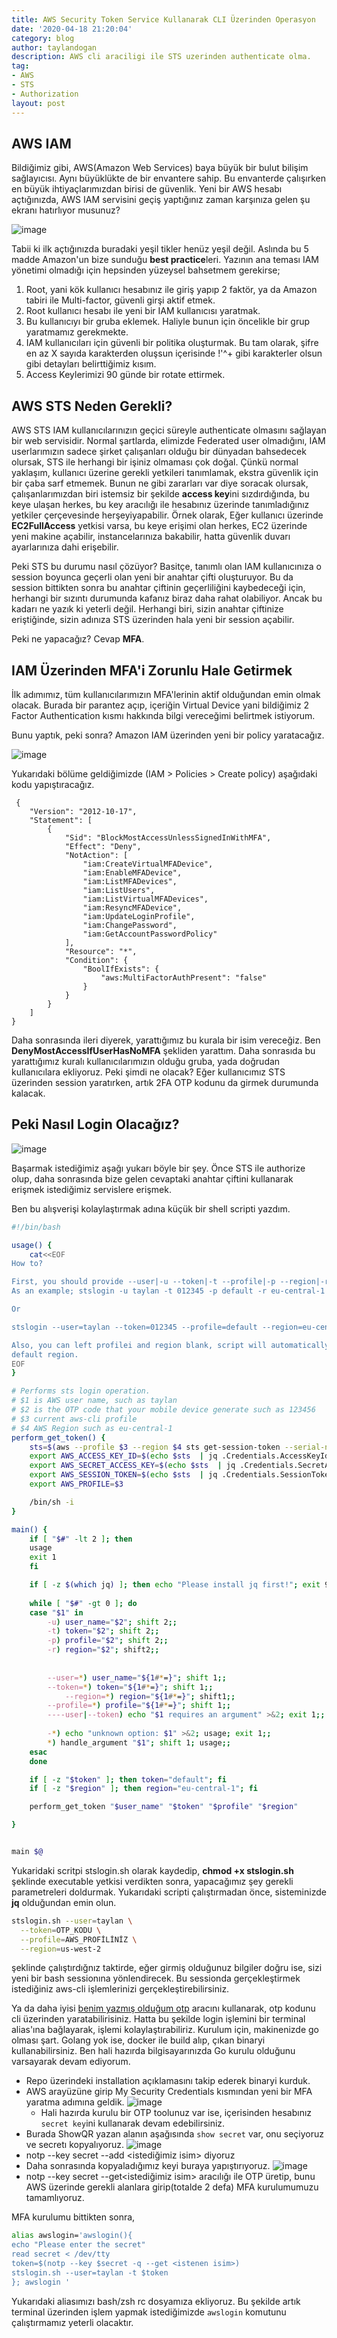 ```yaml
---
title: AWS Security Token Service Kullanarak CLI Üzerinden Operasyon
date: '2020-04-18 21:20:04'
category: blog
author: taylandogan
description: AWS cli araciligi ile STS uzerinden authenticate olma.
tag:
- AWS
- STS
- Authorization
layout: post
---
```


## AWS IAM
Bildiğimiz gibi, AWS(Amazon Web Services) baya büyük bir bulut bilişim sağlayıcısı. Aynı büyüklükte de bir envantere sahip. Bu envanterde çalışırken en büyük ihtiyaçlarımızdan birisi de güvenlik. Yeni bir AWS hesabı açtığınızda, AWS IAM servisini geçiş yaptığınız zaman karşınıza gelen şu ekranı hatırlıyor musunuz?

![image](/assets/images/aws/sts/iam-status.png)

Tabii ki ilk açtığınızda buradaki yeşil tikler henüz yeşil değil. Aslında bu 5 madde Amazon'un bize sunduğu **best practice**leri. Yazının ana teması IAM yönetimi olmadığı için hepsinden yüzeysel bahsetmem gerekirse;

1. Root, yani kök kullanıcı hesabınız ile giriş yapıp 2 faktör, ya da Amazon tabiri ile Multi-factor, güvenli girşi aktif etmek.
2. Root kullanıcı hesabı ile yeni bir IAM kullanıcısı yaratmak.
3. Bu kullanıcıyı bir gruba eklemek. Haliyle bunun için öncelikle bir grup yaratmamız gerekmekte.
4. IAM kullanıcıları için güvenli bir politika oluşturmak. Bu tam olarak, şifre en az X sayıda karakterden oluşsun içerisinde !'^+ gibi karakterler olsun gibi detayları belirttiğimiz kısım.
5. Access Keylerimizi 90 günde bir rotate ettirmek.

## AWS STS Neden Gerekli?
AWS STS IAM kullanıcılarınızın geçici süreyle authenticate olmasını sağlayan bir web servisidir. Normal şartlarda, elimizde Federated user olmadığını, IAM userlarımızın sadece şirket çalışanları olduğu bir dünyadan bahsedecek olursak, STS ile herhangi bir işiniz olmaması çok doğal. Çünkü normal yaklaşım, kullanıcı üzerine gerekli yetkileri tanımlamak, ekstra güvenlik için bir çaba sarf etmemek. Bunun ne gibi zararları var diye soracak olursak, çalışanlarımızdan biri istemsiz bir şekilde **access key**ini sızdırdığında, bu keye ulaşan herkes, bu key aracılığı ile hesabınız üzerinde tanımladığınız yetkiler çerçevesinde herşeyiyapabilir. Örnek olarak, Eğer kullanıcı üzerinde **EC2FullAccess** yetkisi varsa, bu keye erişimi olan herkes, EC2 üzerinde yeni makine açabilir, instancelarınıza bakabilir, hatta güvenlik duvarı ayarlarınıza dahi erişebilir.

Peki STS bu durumu nasıl çözüyor? Basitçe, tanımlı olan IAM kullanıcınıza o session boyunca geçerli olan yeni bir anahtar çifti oluşturuyor. Bu da session bittikten sonra bu anahtar çiftinin geçerliliğini kaybedeceği için, herhangi bir sızıntı durumunda kafanız biraz daha rahat olabiliyor. Ancak bu kadarı ne yazık ki yeterli değil. Herhangi biri, sizin anahtar çiftinize eriştiğinde, sizin adınıza STS üzerinden hala yeni bir session açabilir.

Peki ne yapacağız? Cevap **MFA**.

## IAM Üzerinden MFA'i Zorunlu Hale Getirmek
İlk adımımız, tüm kullanıcılarımızın MFA'lerinin aktif olduğundan emin olmak olacak. Burada bir parantez açıp, içeriğin Virtual Device yani bildiğimiz 2 Factor Authentication kısmı hakkında bilgi vereceğimi belirtmek istiyorum.

Bunu yaptık, peki sonra? Amazon IAM üzerinden yeni bir policy yaratacağız.


![image](/assets/images/aws/sts/empty-policy-page.png)

Yukarıdaki bölüme geldiğimizde (IAM > Policies > Create policy) aşağıdaki kodu yapıştıracağız.

```
 {
    "Version": "2012-10-17",
    "Statement": [
        {
            "Sid": "BlockMostAccessUnlessSignedInWithMFA",
            "Effect": "Deny",
            "NotAction": [
                "iam:CreateVirtualMFADevice",
                "iam:EnableMFADevice",
                "iam:ListMFADevices",
                "iam:ListUsers",
                "iam:ListVirtualMFADevices",
                "iam:ResyncMFADevice",
                "iam:UpdateLoginProfile",
                "iam:ChangePassword",
                "iam:GetAccountPasswordPolicy"
            ],
            "Resource": "*",
            "Condition": {
                "BoolIfExists": {
                    "aws:MultiFactorAuthPresent": "false"
                }
            }
        }
    ]
}
```

Daha sonrasında ileri diyerek, yarattığımız bu kurala bir isim vereceğiz. Ben **DenyMostAccessIfUserHasNoMFA** şekliden yarattım. Daha sonrasıda bu yarattığımız kuralı kullanıcılarımızın olduğu gruba, yada doğrudan kullanıcılara ekliyoruz. Peki şimdi ne olacak? Eğer kullanıcımız STS üzerinden session yaratırken, artık 2FA OTP kodunu da girmek durumunda kalacak.

## Peki Nasıl Login Olacağız?

![image](/assets/images/aws/sts/iam-diagram.png)

Başarmak istediğimiz aşağı yukarı böyle bir şey. Önce STS ile authorize olup, daha sonrasında bize gelen cevaptaki anahtar çiftini kullanarak erişmek istediğimiz servislere erişmek.

Ben bu alışverişi kolaylaştırmak adına küçük bir shell scripti yazdım.

```bash
#!/bin/bash

usage() {
    cat<<EOF
How to?

First, you should provide --user|-u --token|-t --profile|-p --region|-r
As an example; stslogin -u taylan -t 012345 -p default -r eu-central-1

Or

stslogin --user=taylan --token=012345 --profile=default --region=eu-central-1

Also, you can left profilei and region blank, script will automatically think it is the default profile and eu-central-1 as
default region.
EOF
}

# Performs sts login operation.
# $1 is AWS user name, such as taylan
# $2 is the OTP code that your mobile device generate such as 123456
# $3 current aws-cli profile
# $4 AWS Region such as eu-central-1
perform_get_token() {
    sts=$(aws --profile $3 --region $4 sts get-session-token --serial-number arn:aws:iam::$YOUR_AWS_ACCOUNT_ID:mfa/$1 --token-code $2)
    export AWS_ACCESS_KEY_ID=$(echo $sts  | jq .Credentials.AccessKeyId | tr -d '"')
    export AWS_SECRET_ACCESS_KEY=$(echo $sts  | jq .Credentials.SecretAccessKey | tr -d '"')
    export AWS_SESSION_TOKEN=$(echo $sts  | jq .Credentials.SessionToken | tr -d '"')
    export AWS_PROFILE=$3

    /bin/sh -i
}

main() {
    if [ "$#" -lt 2 ]; then
	usage
	exit 1
    fi

    if [ -z $(which jq) ]; then echo "Please install jq first!"; exit 9; fi
    
    while [ "$#" -gt 0 ]; do
	case "$1" in
	    -u) user_name="$2"; shift 2;;
	    -t) token="$2"; shift 2;;
	    -p) profile="$2"; shift 2;;
	    -r) region="$2"; shift2;;
	    
	    
	    --user=*) user_name="${1#*=}"; shift 1;;
	    --token=*) token="${1#*=}"; shift 1;;
            --region=*) region="${1#*=}"; shift1;;
	    --profile=*) profile="${1#*=}"; shift 1;;
	    ----user|--token) echo "$1 requires an argument" >&2; exit 1;;
	    
	    -*) echo "unknown option: $1" >&2; usage; exit 1;;
	    *) handle_argument "$1"; shift 1; usage;; 
	esac
    done

    if [ -z "$token" ]; then token="default"; fi
    if [ -z "$region" ]; then region="eu-central-1"; fi

    perform_get_token "$user_name" "$token" "$profile" "$region"

}


main $@
```

Yukaridaki scritpi stslogin.sh olarak kaydedip, **chmod +x stslogin.sh** şeklinde executable yetkisi verdikten sonra, yapacağımız şey gerekli parametreleri doldurmak. Yukarıdaki scripti çalıştırmadan önce, sisteminizde **jq** olduğundan emin olun.

```bash
stslogin.sh --user=taylan \
  --token=OTP_KODU \
  --profile=AWS_PROFİLİNİZ \
  --region=us-west-2
```
	
şeklinde çalıştırdığnız taktirde, eğer girmiş olduğunuz bilgiler doğru ise, sizi yeni bir bash sessionına yönlendirecek. Bu sessionda gerçekleştirmek istediğiniz aws-cli işlemlerinizi gerçekleştirebilirsiniz.

Ya da daha iyisi [benim yazmış olduğum otp](https://github.com/kondanta/notp) aracını kullanarak, otp kodunu cli üzerinden yaratabilirisiniz. Hatta bu şekilde login işlemini bir terminal alias'ına bağlayarak, işlemi kolaylaştırabiliriz. Kurulum için,  makinenizde go olması şart. Golang yok ise, docker ile build alıp, çıkan binaryi kullanabilirsiniz. Ben hali hazırda bilgisayarınızda Go kurulu olduğunu varsayarak devam ediyorum.

* Repo üzerindeki installation açıklamasını takip ederek binaryi kurduk.
* AWS arayüzüne girip My Security Credentials kısmından yeni bir MFA yaratma adımına geldik.
	![image](/assets/images/aws/sts/mfa-screen.png)
	-  Hali hazırda kurulu bir OTP toolunuz var ise, içerisinden hesabınız `secret key`ini kullanarak devam edebilirsiniz.
* Burada ShowQR yazan alanın aşağısında `show secret` var, onu seçiyoruz ve secretı kopyalıyoruz.
	![image](/assets/images/aws/sts/mfa-screen2.png)
* notp --key secret --add <istediğimiz isim> diyoruz
* Daha sonrasında kopyaladığımız keyi buraya yapıştırıyoruz.
![image](/assets/images/aws/sts/notp-token.png)
* notp --key secret --get<istediğimiz isim> aracılığı ile OTP üretip, bunu AWS üzerinde gerekli alanlara girip(totalde 2 defa) MFA kurulumumuzu tamamlıyoruz.

MFA kurulumu bittikten sonra, 

```bash
alias awslogin='awslogin(){
echo "Please enter the secret"
read secret < /dev/tty
token=$(notp --key $secret -q --get <istenen isim>)
stslogin.sh --user=taylan -t $token
}; awslogin '
```
Yukarıdaki aliasımızı bash/zsh rc dosyamıza ekliyoruz. Bu şekilde artık terminal üzerinden işlem yapmak istediğimizde `awslogin` komutunu çalıştırmamız yeterli olacaktır.

